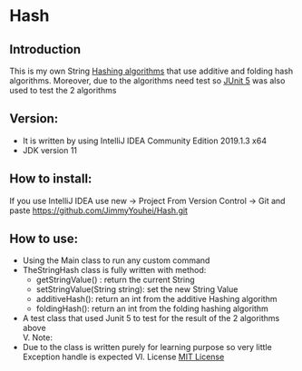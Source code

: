 # Hash
##  Introduction 
This is my own String [Hashing algorithms](https://en.wikipedia.org/wiki/Hash_function) that use additive and folding hash algorithms. Moreover, due to the algorithms need test so [JUnit 5](https://junit.org/junit5/) was also used to test the 2 algorithms
##	Version: 
-	It is written by using IntelliJ IDEA Community Edition 2019.1.3 x64
-	JDK version 11
##	How to install:
If you use IntelliJ IDEA use new -> Project From Version Control -> Git and paste https://github.com/JimmyYouhei/Hash.git
##	How to use: 
-	Using the Main class to run any custom command 
-	TheStringHash class is fully written with method: 
    - getStringValue() : return the current String 
    -	setStringValue(String string): set the new String Value 
    -	additiveHash(): return an int from the additive Hashing algorithm
    -	foldingHash(): return an int from the folding hashing algorithm
-	A test class that used Junit 5 to test for the result of the 2 algorithms above  
V.	Note:
-	Due to the class is written purely for learning purpose so very little Exception handle is expected 
VI.	License 
[MIT License](https://github.com/JimmyYouhei/Hash/blob/master/LICENSE)
